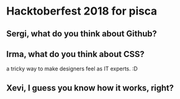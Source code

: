 # Hacktoberfest 2018 for pisca

## Sergi, what do you think about Github?

## Irma, what do you think about CSS?
a tricky way to make designers feel as IT experts. :D

## Xevi, I guess you know how it works, right?

